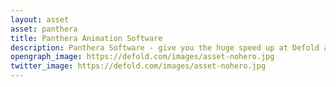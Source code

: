 ```yaml
---
layout: asset
asset: panthera
title: Panthera Animation Software
description: Panthera Software - give you the huge speed up at Defold animation flow even with more accuracy! You not required to do animations via code and run the game every change to see the changes. Make animations and export it via code right into the game!
opengraph_image: https://defold.com/images/asset-nohero.jpg
twitter_image: https://defold.com/images/asset-nohero.jpg
---
```

